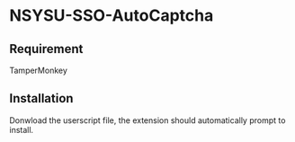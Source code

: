# NSYSU-SSO-AutoCaptcha

## Requirement

TamperMonkey

## Installation

Donwload the userscript file, the extension should automatically prompt to install.

